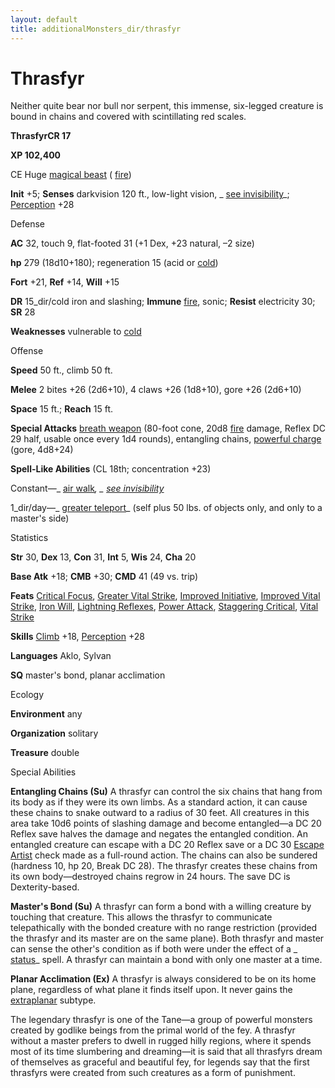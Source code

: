 ```yaml
---
layout: default
title: additionalMonsters_dir/thrasfyr
---
```

# Thrasfyr

Neither quite bear nor bull nor serpent, this immense, six-legged creature is bound in chains and covered with scintillating red scales.

**ThrasfyrCR 17**

**XP 102,400**

CE Huge [magical beast](../monsters_dir/creatureTypes#_magical-beast) ( [fire](../monsters_dir/creatureTypes#_fire-subtype))

**Init** +5; **Senses** darkvision 120 ft., low-light vision, _ [see invisibility](../additionalMonsters_dir/../spells_dir/seeInvisibility#_see-invisibility)_; [Perception](../additionalMonsters_dir/../skills_dir/perception#_perception) +28

Defense

**AC** 32, touch 9, flat-footed 31 (+1 Dex, +23 natural, –2 size)

**hp** 279 (18d10+180); regeneration 15 (acid or [cold](../monsters_dir/creatureTypes#_cold-subtype))

**Fort** +21, **Ref** +14, **Will** +15

**DR** 15_dir/cold iron and slashing; **Immune** [fire](../monsters_dir/creatureTypes#_fire-subtype), sonic; **Resist** electricity 30; **SR** 28

**Weaknesses** vulnerable to [cold](../monsters_dir/creatureTypes#_cold-subtype)

Offense

**Speed** 50 ft., climb 50 ft.

**Melee** 2 bites +26 (2d6+10), 4 claws +26 (1d8+10), gore +26 (2d6+10)

**Space** 15 ft.; **Reach** 15 ft.

**Special Attacks** [breath weapon](../monsters_dir/universalMonsterRules#_breath-weapon) (80-foot cone, 20d8 [fire](../monsters_dir/creatureTypes#_fire-subtype) damage, Reflex DC 29 half, usable once every 1d4 rounds), entangling chains, [powerful charge](../monsters_dir/universalMonsterRules#_powerful-charge) (gore, 4d8+24)

**Spell-Like Abilities** (CL 18th; concentration +23)

Constant—_ [air walk](../additionalMonsters_dir/../spells_dir/airWalk#_air-walk)_, _ [see invisibility](../additionalMonsters_dir/../spells_dir/seeInvisibility#_see-invisibility)_

1_dir/day—_ [greater teleport](../additionalMonsters_dir/../spells_dir/teleport#_teleport-greater)_ (self plus 50 lbs. of objects only, and only to a master's side)

Statistics

**Str** 30, **Dex** 13, **Con** 31, **Int** 5, **Wis** 24, **Cha** 20

**Base Atk** +18; **CMB** +30; **CMD** 41 (49 vs. trip)

**Feats** [Critical Focus](../additionalMonsters_dir/../feats#_critical-focus), [Greater Vital Strike](../additionalMonsters_dir/../feats#_greater-vital-strike), [Improved Initiative](../additionalMonsters_dir/../feats#_improved-initiative), [Improved Vital Strike](../additionalMonsters_dir/../feats#_improved-vital-strike), [Iron Will](../additionalMonsters_dir/../feats#_iron-will), [Lightning Reflexes](../additionalMonsters_dir/../feats#_lightning-reflexes), [Power Attack](../additionalMonsters_dir/../feats#_power-attack), [Staggering Critical](../additionalMonsters_dir/../feats#_staggering-critical), [Vital Strike](../additionalMonsters_dir/../feats#_vital-strike)

**Skills** [Climb](../additionalMonsters_dir/../skills_dir/climb#_climb) +18, [Perception](../additionalMonsters_dir/../skills_dir/perception#_perception) +28

**Languages** Aklo, Sylvan

**SQ** master's bond, planar acclimation

Ecology

**Environment** any

**Organization** solitary

**Treasure** double

Special Abilities

**Entangling Chains (Su)** A thrasfyr can control the six chains that hang from its body as if they were its own limbs. As a standard action, it can cause these chains to snake outward to a radius of 30 feet. All creatures in this area take 10d6 points of slashing damage and become entangled—a DC 20 Reflex save halves the damage and negates the entangled condition. An entangled creature can escape with a DC 20 Reflex save or a DC 30 [Escape Artist](../additionalMonsters_dir/../skills_dir/escapeArtist#_escape-artist) check made as a full-round action. The chains can also be sundered (hardness 10, hp 20, Break DC 28). The thrasfyr creates these chains from its own body—destroyed chains regrow in 24 hours. The save DC is Dexterity-based.

**Master's Bond (Su)** A thrasfyr can form a bond with a willing creature by touching that creature. This allows the thrasfyr to communicate telepathically with the bonded creature with no range restriction (provided the thrasfyr and its master are on the same plane). Both thrasfyr and master can sense the other's condition as if both were under the effect of a _ [status](../additionalMonsters_dir/../spells_dir/status#_status)_ spell. A thrasfyr can maintain a bond with only one master at a time.

**Planar Acclimation (Ex)** A thrasfyr is always considered to be on its home plane, regardless of what plane it finds itself upon. It never gains the [extraplanar](../monsters_dir/creatureTypes#_extraplanar-subtype) subtype.

The legendary thrasfyr is one of the Tane—a group of powerful monsters created by godlike beings from the primal world of the fey. A thrasfyr without a master prefers to dwell in rugged hilly regions, where it spends most of its time slumbering and dreaming—it is said that all thrasfyrs dream of themselves as graceful and beautiful fey, for legends say that the first thrasfyrs were created from such creatures as a form of punishment.

